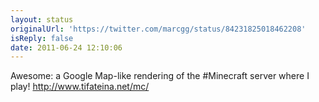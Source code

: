 ```yaml
---
layout: status
originalUrl: 'https://twitter.com/marcgg/status/84231825018462208'
isReply: false
date: 2011-06-24 12:10:06
---
```


Awesome: a Google Map-like rendering of the #Minecraft server where I play! http://www.tifateina.net/mc/
